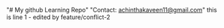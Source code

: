 "# My github Learning Repo" 
"Contact: achinthakaveen11@gmail.com" 
this is line 1 - edited by feature/conflict-2